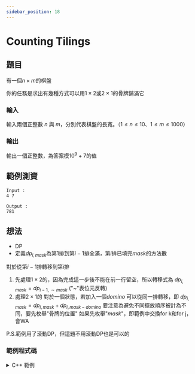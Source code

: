 ```yaml
---
sidebar_position: 18
---
```

Counting Tilings
===

題目
---
有一個$n\times m$的棋盤

你的任務是求出有幾種方式可以用$1\times 2$或$2\times 1$的骨牌鋪滿它

### 輸入
輸入兩個正整數 $n$ 與 $m$，分別代表棋盤的長寬。（$1 \le n \le 10$、$1 \le m \le 1000$）

### 輸出
輸出一個正整數，為答案模$10^9+7$的值

範例測資
---
```
Input : 
4 7

Output :
781
```


想法
---
+ DP
+ 定義$dp_{i,mask}$為第$1$排到第$i-1$排全滿，第$i$排已填完$mask$的方法數

對於從第$i-1$排轉移到第$i$排
1. 先處理$1\times 2$的，因為完成這一步後不能在前一行留空，所以轉移式為
   $dp_{i,mask} = dp_{i-1,\sim mask}$ ("~"表位元反轉)
2. 處理$2\times 1$的
   對於一個狀態，若加入一個$domino$
   可以從同一排轉移，即
   $dp_{i,mask} =dp_{i,mask}+ dp_{i,mask-domino}$
   要注意為避免不同擺放順序被計為不同，要先枚舉"骨牌的位置"
   如果先枚舉"$mask$"，即範例中交換for k和for j，會WA

P.S.範例用了滾動DP，但這題不用滾動DP也是可以的

### 範例程式碼
<details>
<summary>C++ 範例</summary>
```cpp
#include<bits/stdc++.h>
#define int long long
#define IO ios_base::sync_with_stdio(0), cin.tie(0)
using namespace std;
const int mod = 1e9+7;

signed main(){
    IO;
    int n,m;
    cin >> n >> m;
    vector<int> dp(1 << n, 0);
    int mask = (1 << n) - 1;
    dp[mask] = 1;
    for(int i = 1; i <= m; i++) {
        for(int j = 0; j * 2 < mask; j++) {
            swap(dp[j] ,dp[mask ^ j]);
        }
        for(int k = 0; k < n - 1; k++) {
            int w = 3 << k;
            for(int j = 0; j <= mask; j++) {
                if((j & w) == w) {
                    dp[j] = (dp[j] + dp[j ^ w]) % mod;
                }
            }
        }
    }
    cout << dp[mask] << "\n";
}
```
</details>